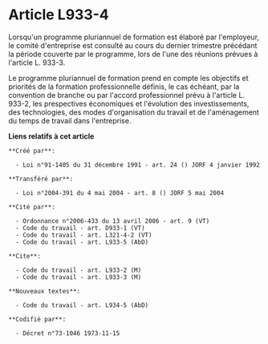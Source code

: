 # Article L933-4

Lorsqu'un programme pluriannuel de formation est élaboré par l'employeur, le comité d'entreprise est consulté au cours du
dernier trimestre précédant la période couverte par le programme, lors de l'une des réunions prévues à l'article L. 933-3.

Le programme pluriannuel de formation prend en compte les objectifs et priorités de la formation professionnelle définis, le
cas échéant, par la convention de branche ou par l'accord professionnel prévu à l'article L. 933-2, les prespectives
économiques et l'évolution des investissements, des technologies, des modes d'organisation du travail et de l'aménagement du
temps de travail dans l'entreprise.

**Liens relatifs à cet article**

	**Créé par**:

	  - Loi n°91-1405 du 31 décembre 1991 - art. 24 () JORF 4 janvier 1992

	**Transféré par**:

	  - Loi n°2004-391 du 4 mai 2004 - art. 8 () JORF 5 mai 2004

	**Cité par**:

	  - Ordonnance n°2006-433 du 13 avril 2006 - art. 9 (VT)
	  - Code du travail - art. D933-1 (VT)
	  - Code du travail - art. L321-4-2 (VT)
	  - Code du travail - art. L933-5 (AbD)

	**Cite**:

	  - Code du travail - art. L933-2 (M)
	  - Code du travail - art. L933-3 (M)

	**Nouveaux textes**:

	  - Code du travail - art. L934-5 (AbD)

	**Codifié par**:

	  - Décret n°73-1046 1973-11-15

